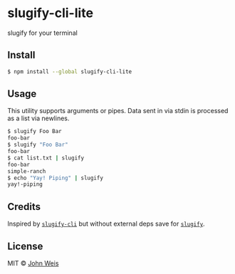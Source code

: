 # slugify-cli-lite

slugify for your terminal

## Install

```bash
$ npm install --global slugify-cli-lite
```

## Usage

This utility supports arguments or pipes. Data sent in via stdin is processed as a list via newlines.

```bash
$ slugify Foo Bar
foo-bar
$ slugify "Foo Bar"
foo-bar
$ cat list.txt | slugify
foo-bar
simple-ranch
$ echo "Yay! Piping" | slugify
yay!-piping
```

## Credits

Inspired by [`slugify-cli`](https://www.npmjs.com/package/slugify-cli) but without external deps save for [`slugify`](http://npm.im/slugify).

## License

MIT © [John Weis](https://johnweis.com)
